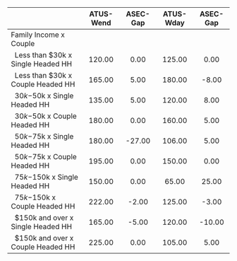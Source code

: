 
|                      |    ATUS-Wend |     ASEC-Gap |    ATUS-Wday |     ASEC-Gap |
| -------------------- | :----------: | :----------: | :----------: | :----------: |
| Family Income x Couple |              |              |              |              |
| &nbsp;&nbsp;Less than $30k x Single Headed HH |       120.00 |         0.00 |       125.00 |         0.00 |
| &nbsp;&nbsp;Less than $30k x Couple Headed HH |       165.00 |         5.00 |       180.00 |        -8.00 |
| &nbsp;&nbsp;$30k-$50k x Single Headed HH |       135.00 |         5.00 |       120.00 |         8.00 |
| &nbsp;&nbsp;$30k-$50k x Couple Headed HH |       180.00 |         0.00 |       160.00 |         5.00 |
| &nbsp;&nbsp;$50k-$75k x Single Headed HH |       180.00 |       -27.00 |       106.00 |         5.00 |
| &nbsp;&nbsp;$50k-$75k x Couple Headed HH |       195.00 |         0.00 |       150.00 |         0.00 |
| &nbsp;&nbsp;$75k-$150k x Single Headed HH |       150.00 |         0.00 |        65.00 |        25.00 |
| &nbsp;&nbsp;$75k-$150k x Couple Headed HH |       222.00 |        -2.00 |       125.00 |        -3.00 |
| &nbsp;&nbsp;$150k and over x Single Headed HH |       165.00 |        -5.00 |       120.00 |       -10.00 |
| &nbsp;&nbsp;$150k and over x Couple Headed HH |       225.00 |         0.00 |       105.00 |         5.00 |

